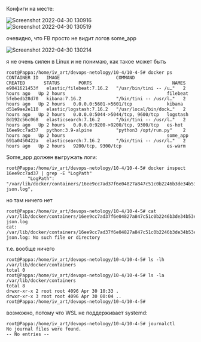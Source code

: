 Конфиги на месте:  

![Screenshot 2022-04-30 130916](https://user-images.githubusercontent.com/87374285/166088264-05bce65a-ac0a-4678-8514-ffa7336ab06f.jpg)  
![Screenshot 2022-04-30 130519](https://user-images.githubusercontent.com/87374285/166088303-8dbbde7f-1266-4ba5-8499-548b93562b0d.jpg)  

очевидно, что FB просто не видит логов some_app  

![Screenshot 2022-04-30 130214](https://user-images.githubusercontent.com/87374285/166088314-08eba0f2-1875-4ab1-b6ef-8638ca8da098.jpg)  

я не очень силен в Linux и не понимаю, как такое может быть  

```
root@Pappa:/home/iv_art/devops-netology/10-4/10-4-5# docker ps
CONTAINER ID   IMAGE                     COMMAND                  CREATED       STATUS       PORTS                              NAMES
e9041621453f   elastic/filebeat:7.16.2   "/usr/bin/tini -- /u…"   2 hours ago   Up 2 hours                                      filebeat
5febedb28d70   kibana:7.16.2             "/bin/tini -- /usr/l…"   2 hours ago   Up 2 hours   0.0.0.0:5601->5601/tcp             kibana
d51e9ae2e110   elastic/logstash:7.16.2   "/usr/local/bin/dock…"   2 hours ago   Up 2 hours   0.0.0.0:5044->5044/tcp, 9600/tcp   logstash
8d192c56c068   elasticsearch:7.16.2      "/bin/tini -- /usr/l…"   2 hours ago   Up 2 hours   0.0.0.0:9200->9200/tcp, 9300/tcp   es-hot
16ee9cc7ad37   python:3.9-alpine         "python3 /opt/run.py"    2 hours ago   Up 2 hours                                      some_app
691a0450422a   elasticsearch:7.16.2      "/bin/tini -- /usr/l…"   2 hours ago   Up 2 hours   9200/tcp, 9300/tcp                 es-warm
```
Some_app должен выгружать логи:  

```
root@Pappa:/home/iv_art/devops-netology/10-4/10-4-5# docker inspect 16ee9cc7ad37 | grep -E "LogPath"
        "LogPath": "/var/lib/docker/containers/16ee9cc7ad37f6e04827a847c51c0b2246b3de34b53e97ba52af79c0d1a132ce/16ee9cc7ad37f6e04827a847c51c0b2246b3de34b53e97ba52af79c0d1a132ce-json.log",
```
но там ничего нет  

```
root@Pappa:/home/iv_art/devops-netology/10-4/10-4-5# cat /var/lib/docker/containers/16ee9cc7ad37f6e04827a847c51c0b2246b3de34b53e97ba52af79c0d1a132ce/16ee9cc7ad37f6e04827a847c51c0b2246b3de34b53e97ba52af79c0d1a132ce-json.log
cat: /var/lib/docker/containers/16ee9cc7ad37f6e04827a847c51c0b2246b3de34b53e97ba52af79c0d1a132ce/16ee9cc7ad37f6e04827a847c51c0b2246b3de34b53e97ba52af79c0d1a132ce-json.log: No such file or directory
```
т.е. вообще ничего  

```
root@Pappa:/home/iv_art/devops-netology/10-4/10-4-5# ls -lh /var/lib/docker/containers
total 0
root@Pappa:/home/iv_art/devops-netology/10-4/10-4-5# ls -la /var/lib/docker/containers
total 8
drwxr-xr-x 2 root root 4096 Apr 30 10:33 .
drwxr-xr-x 3 root root 4096 Apr 30 00:04 ..
root@Pappa:/home/iv_art/devops-netology/10-4/10-4-5#
```
возможно, потому что WSL не поддерживает systemd:   

```
root@Pappa:/home/iv_art/devops-netology/10-4/10-4-5# journalctl
No journal files were found.
-- No entries --
```

